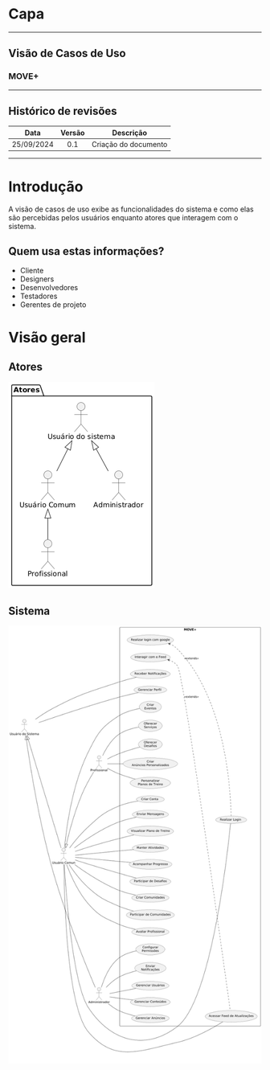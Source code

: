 # Capa

---

<h2>Visão de Casos de Uso</h2>

<h3>MOVE+</h3>

---

## Histórico de revisões

|    Data    | Versão |      Descrição       |
| :--------: | :----: | :------------------: |
| 25/09/2024 |  0.1   | Criação do documento |

---

# Introdução

A visão de casos de uso exibe as funcionalidades do sistema e como elas são percebidas pelos usuários enquanto atores que interagem com o sistema.

## Quem usa estas informações?

- Cliente
- Designers
- Desenvolvedores
- Testadores
- Gerentes de projeto

# Visão geral

## Atores

![Atores](view-usecase/atores.png)

## Sistema

![Sistema](view-usecase/usecase.png)
